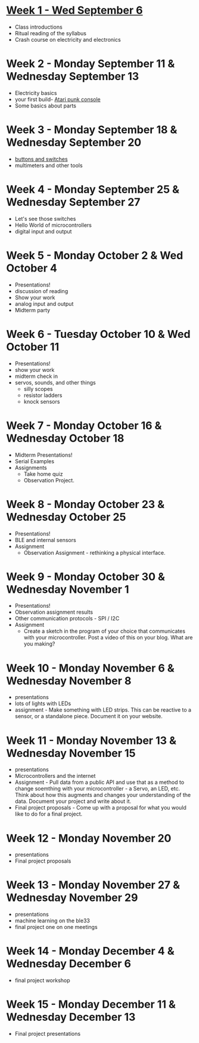 # [Week 1 - Wed September 6](week1.md)
* Class introductions
* Ritual reading of the syllabus
* Crash course on electricity and electronics

# Week 2 - Monday September 11 & Wednesday September 13
* Electricity basics
* your first build- [Atari punk console](/week1/apc.md)
* Some basics about parts

# Week 3 - Monday September 18 & Wednesday September 20
* [buttons and switches](switches.md)
* multimeters and other tools

# Week 4 - Monday September 25 & Wednesday September 27
* Let's see those switches
* Hello World of microcontrollers
* digital input and output

# Week 5 - Monday October 2 & Wed October 4
* Presentations!
* discussion of reading
* Show your work
* analog input and output
* Midterm party

# Week 6 - Tuesday October 10 & Wed October 11
* Presentations!
* show your work
* midterm check in
* servos, sounds, and other things
  * silly scopes
  * resistor ladders
  * knock sensors

# Week 7 - Monday October 16 & Wednesday October 18
* Midterm Presentations!
* Serial Examples
* Assignments
  * Take home quiz
  * Observation Project.
 
# Week 8 - Monday October 23 & Wednesday October 25
* Presentations!
* BLE and internal sensors
* Assignment
  * Observation Assignment - rethinking a physical interface.

# Week 9 - Monday October 30 & Wednesday November 1
* Presentations!
* Observation assignment results
* Other communication protocols - SPI / I2C
* Assignment
  * Create a sketch in the program of your choice that communicates with your microcontroller. Post a video of this on your blog. What are you making?
 
# Week 10 - Monday November 6 & Wednesday November 8
* presentations
* lots of lights with LEDs
* assignment - Make something with LED strips. This can be reactive to a sensor, or a standalone piece. Document it on your website.

# Week 11 - Monday November 13 & Wednesday November 15
* presentations
* Microcontrollers and the internet
* Assignment - Pull data from a public API and use that as a method to change soemthing with your microcontroller - a Servo, an LED, etc. Think about how this augments and changes your understanding of the data. Document your project and write about it. 
* Final project proposals - Come up with a proposal for what you would like to do for a final project. 

# Week 12 - Monday November 20 
* presentations
* Final project proposals

# Week 13 - Monday November 27 & Wednesday November 29
* presentations
* machine learning on the ble33
* final project one on one meetings

# Week 14 - Monday December 4 & Wednesday December 6
* final project workshop

# Week 15 - Monday December 11 & Wednesday December 13
* Final project presentations

